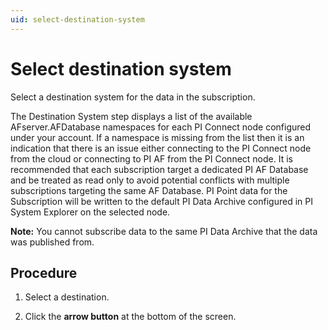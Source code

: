 ```yaml
---
uid: select-destination-system
---
```


# Select destination system

Select a destination system for the data in the subscription.

The Destination System step displays a list of the available AFserver.AFDatabase namespaces for each PI Connect node configured under your account. If a namespace is missing from the list then it is an indication that there is an issue either connecting to the PI Connect node from the cloud or connecting to PI AF from the PI Connect node. It is recommended that each subscription target a dedicated PI AF Database and be treated as read only to avoid potential conflicts with multiple subscriptions targeting the same AF Database. PI Point data for the Subscription will be written to the default PI Data Archive configured in PI System Explorer on the selected node. 

**Note:** You cannot subscribe data to the same PI Data Archive that the data was published from.

## Procedure

1. Select a destination.

1. Click the **arrow button** at the bottom of the screen.
